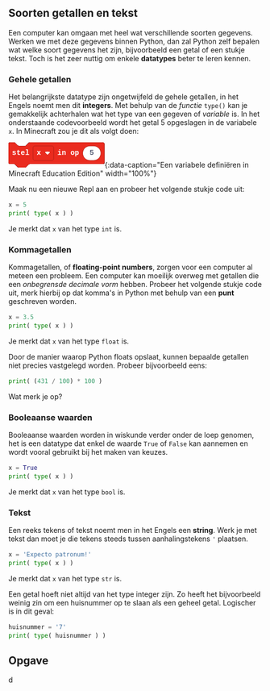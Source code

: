 ## Soorten getallen en tekst
Een computer kan omgaan met heel wat verschillende soorten gegevens. Werken we met deze gegevens binnen Python, dan zal Python zelf bepalen wat welke soort gegevens het zijn, bijvoorbeeld een getal of een stukje tekst. Toch is het zeer nuttig om enkele **datatypes** beter te leren kennen.

### Gehele getallen
Het belangrijkste datatype zijn ongetwijfeld de gehele getallen, in het Engels noemt men dit **integers**. Met behulp van de *functie* `type()` kan je gemakkelijk achterhalen wat het type van een gegeven of *variable* is. In het onderstaande codevoorbeeld wordt het getal 5 opgeslagen in de variabele `x`. In Minecraft zou je dit als volgt doen:

![variabele](media/minecraft_new_variable.png "variabele"){:data-caption="Een variabele definiëren in Minecraft Education Edition" width="100%"}

Maak nu een nieuwe Repl aan en probeer het volgende stukje code uit:

```python
x = 5
print( type( x ) )
```
Je merkt dat `x` van het type `int` is.

### Kommagetallen
Kommagetallen, of **floating-point numbers**, zorgen voor een computer al meteen een probleem. Een computer kan moeilijk overweg met getallen die een *onbegrensde decimale vorm* hebben. Probeer het volgende stukje code uit, merk hierbij op dat komma's in Python met behulp van een **punt** geschreven worden.

```python
x = 3.5
print( type( x ) )
```
Je merkt dat `x` van het type `float` is.

Door de manier waarop Python floats opslaat, kunnen bepaalde getallen niet precies vastgelegd worden. Probeer bijvoorbeeld eens:
```python
print( (431 / 100) * 100 )
```
Wat merk je op?

### Booleaanse waarden
Booleaanse waarden worden in wiskunde verder onder de loep genomen, het is een datatype dat enkel de waarde `True` of `False` kan aannemen en wordt vooral gebruikt bij het maken van keuzes.

```python
x = True
print( type( x ) )
```
Je merkt dat `x` van het type `bool` is.

### Tekst
Een reeks tekens of tekst noemt men in het Engels een **string**. Werk je met tekst dan moet je die tekens steeds tussen aanhalingstekens `'` plaatsen.

```python
x = 'Expecto patronum!'
print( type( x ) )
```
Je merkt dat `x` van het type `str` is.

Een getal hoeft niet altijd van het type integer zijn. Zo heeft het bijvoorbeeld weinig zin om een huisnummer op te slaan als een geheel getal. Logischer is in dit geval:

```python
huisnummer = '7'
print( type( huisnummer ) )
```

## Opgave
d